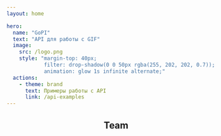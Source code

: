 ```yaml
---
layout: home

hero:
  name: "GoPI"
  text: "API для работы с GIF"
  image:
    src: /logo.png
    style: "margin-top: 40px;
            filter: drop-shadow(0 0 50px rgba(255, 202, 202, 0.7));
            animation: glow 1s infinite alternate;"
  actions:
    - theme: brand
      text: Примеры работы с API
      link: /api-examples
---
```


<script setup>
import { VPTeamMembers } from 'vitepress/theme'

const members = [
  {
    avatar: 'https://www.github.com/chirizxc.png',
    name: 'chirizxc',
    links: [
      { icon: 'github', link: 'https://github.com/chirizxc' },
      { icon: 'telegram', link: 'https://t.me/autistic_kids' }
    ]
  },
  {
    avatar: 'https://www.github.com/FriedCerebrum.png',
    name: 'FriedCerebrum',
    links: [
      { icon: 'github', link: 'https://github.com/FriedCerebrum' },
    ]
  },
  {
    avatar: 'https://www.github.com/ChrisElli-dev.png',
    name: 'Christopher Elliot',
    links: [
      { icon: 'github', link: 'https://github.com/ChrisElli-dev' },
    ]
  },
  {
    avatar: 'https://www.github.com/Memory420.png',
    name: 'Memory420',
    links: [
      { icon: 'github', link: 'https://github.com/Memory420' },
    ]
  },
]
</script>

<h2 class="center-heading">Team</h2>

<VPTeamMembers size="small" :members="members"></VPTeamMembers>

<style scoped>
.center-heading {
  text-align: center;
  margin-bottom: 2rem; /* Add space between the heading and team members */
}
</style>
